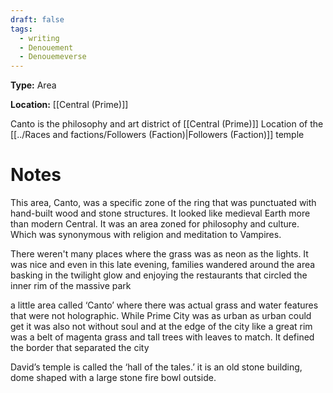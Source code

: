 ```yaml
---
draft: false
tags:
  - writing
  - Denouement
  - Denouemeverse
---
```


**Type:** Area 

**Location:** [[Central (Prime)]]

Canto is the philosophy and art district of [[Central (Prime)]]
Location of the [[../Races and factions/Followers (Faction)|Followers (Faction)]] temple 

# Notes

This area, Canto, was a specific zone of the ring that was punctuated with hand-built wood and stone structures. It looked like medieval Earth more than modern Central. It was an area zoned for philosophy and culture. Which was synonymous with religion and meditation to Vampires.

There weren't many places where the grass was as neon as the lights. It was nice and even in this late evening, families wandered around the area basking in the twilight glow and enjoying the restaurants that circled the inner rim of the massive park

a little area called ‘Canto’ where there was actual grass and water features that were not holographic. While Prime City was as urban as urban could get it was also not without soul and at the edge of the city like a great rim was a belt of magenta grass and tall trees with leaves to match. It defined the border that separated the city

David’s temple is called the ‘hall of the tales.’ it is an old stone building, dome shaped with a large stone fire bowl outside.